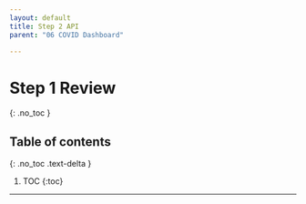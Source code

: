 ```yaml
---
layout: default
title: Step 2 API
parent: "06 COVID Dashboard"

---
```


# Step 1 Review
{: .no_toc }

## Table of contents
{: .no_toc .text-delta }

1. TOC
{:toc}

---
